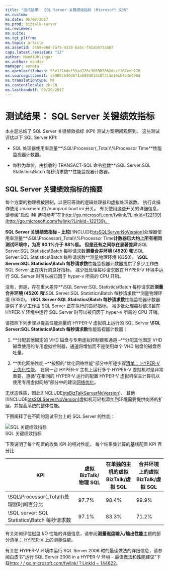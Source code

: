 ```yaml
---
title: "测试结果： SQL Server 关键绩效指标 |Microsoft 文档"
ms.custom: 
ms.date: 06/08/2017
ms.prod: biztalk-server
ms.reviewer: 
ms.suite: 
ms.tgt_pltfrm: 
ms.topic: article
ms.assetid: 2459ee6d-7a75-4338-ba5c-f42ab673ab87
caps.latest.revision: "12"
author: MandiOhlinger
ms.author: mandia
manager: anneta
ms.openlocfilehash: 93e1f1bdef55ad726c308902062dccff67eeb170
ms.sourcegitcommit: cb908c540d8f1a692d01dc8f313e16cb4b4e696d
ms.translationtype: MT
ms.contentlocale: zh-CN
ms.lasthandoff: 09/20/2017
---
```

# <a name="test-results-sql-server-key-performance-indicators"></a>测试结果： SQL Server 关键绩效指标
本主题总结了 SQL Server 关键绩效指标 (KPI) 测试方案期间观察到。 这些测试评估以下 SQL Server KPI:  
  
-   SQL 处理器使用率测量**\SQL\Processor(_Total)\\%Processor Time**性能监视器计数器。  
  
-   每秒为单位，由接收的 TRANSACT-SQL 命令批数**\SQL Server:SQL Statistics\Batch 每秒请求数**性能监视器计数器。  
  
## <a name="summary-of-sql-server-key-performance-indicators"></a>SQL Server 关键绩效指标的摘要  
 每个方案的物理机被限制，以便已等效的逻辑处理器和虚拟处理器数。 执行此操作使用 /maxmem 和 /numproc boot.ini 开关。 有关使用这些开关的详细信息，请参阅"启动 INI 选项参考"在[http://go.microsoft.com/fwlink/?LinkId=122139](http://go.microsoft.com/fwlink/?LinkId=122139)。  
  
 **SQL Server 关键绩效指标 – 比较**[!INCLUDE[btsSQLServerNoVersion](../includes/btssqlservernoversion-md.md)]处理器使用率测量**\SQL\Processor(_Total)\\%Processor Time**计数器已大约上所有相同测试环境中，为高 90.1%介于 88%低。   但是还有之间存在显著差异**\SQL Server:SQL Statistics\Batch 每秒请求数**测量合并环境 (4520) 和**\SQL Server:SQL Statistics\Batch 每秒请求数**测量物理环境 (6350)。 **\SQL Server:SQL Statistics\Batch 每秒请求数**性能监视器计数器提供了多少工作由 SQL Server 正在执行的良好指标。 减少批处理每秒请求数在 HYPER-V 环境中运行 SQL Server 时可以被归因于 hyper-v 所需的 CPU 开销。  
  
 没有，但是，存在重大差异**\SQL Server:SQL Statistics\Batch 每秒请求数**测量合并环境 (4520) 和**\SQL Server:SQL Statistics\Batch 每秒请求数**测量物理环境 (6350)。 **\SQL Server:SQL Statistics\Batch 每秒请求数**性能监视器计数器提供了多少工作由 SQL Server 正在执行的良好指标。 减少批处理每秒请求数在 HYPER-V 环境中运行 SQL Server 时可以被归因于 hyper-v 所需的 CPU 开销。  
  
 请按照下列步骤以提高性能测量的 HYPER-V 虚拟机上运行的 SQL Server **\SQL Server:SQL Statistics\Batch 每秒请求数**性能监视器计数器：  
  
1.  **分配其他固定的 VHD 磁盘与专用虚拟控制器和通道 –**分配其他固定 VHD 磁盘使用的专用虚拟控制器，通道将增加而不是使用单个 VHD 磁盘的磁盘吞吐量。  
  
2.  **优化网络性能 –**按照的"优化网络性能"部分中所述步骤[清单： HYPER-V 上优化性能](~/technical-guides/checklist-optimizing-performance-on-hyper-v.md)。 在同一台 HYPER-V 主机上运行多个 HYPER-V 虚拟机时是非常重要，遵循"在相同的 HYPER-V 运行的配置 HYPER-V 虚拟机宿主计算机以使用专用虚拟网络"部分中的建议[网络优化](../technical-guides/network-optimizations.md)。  
  
 无状态性质，因此[!INCLUDE[btsBizTalkServerNoVersion](../includes/btsbiztalkservernoversion-md.md)]、 其他[!INCLUDE[btsSQLServerNoVersion](../includes/btssqlservernoversion-md.md)]虚拟机可轻松添加到环境需要提供向外的扩展，并提高系统的整体性能。  
  
 下图阐释了在不同的测试平台上的 SQL Server 的性能：  
  
 ![SQL 关键绩效指标](../technical-guides/media/sqlkpi.gif "SQLKPI")  
SQL 关键绩效指标  
  
 下表说明了每个配置的收集 KPI 的相对性能。 每个结果集计算的基线配置 KPI 百分比  
  
|KPI|虚拟 BizTalk/物理 SQL|在单独的主机的虚拟 BizTalk/虚拟 SQL|合并环境上的虚拟 BizTalk/虚拟 SQL|  
|---------|-----------------------------------|----------------------------------------------------|--------------------------------------------------------------|  
|\SQL\Processor(_Total)\\处理器时间百分比|97.7%|98.4%|99.9%|  
|\SQL server: SQL Statistics\Batch 每秒请求数|97.1%|83.3%|71.2%|  
  
 有关如何评估磁盘 I/O 性能的详细信息，请参阅**测量磁盘输入/输出性能**主题的部分[清单： HYPER-V 上的测量性能](../technical-guides/checklist-measuring-performance-on-hyper-v.md)。  
  
 有关在 HYPER-V 环境中运行 SQL Server 2008 时的最佳做法的详细信息，请参阅白皮书"运行 SQL Server 2008 in a HYPER-V 环境 – 最佳做法和性能建议"下载[http: / / go.microsoft.com/fwlink/？LinkId = 144622](http://go.microsoft.com/fwlink/?LinkId=144622)。